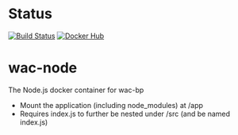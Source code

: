 # Status
[![Build Status](https://travis-ci.org/chad-autry/wac-node.svg?branch=master)](https://travis-ci.org/chad-autry/wac-node)
[![Docker Hub](https://img.shields.io/badge/docker-ready-blue.svg)](https://registry.hub.docker.com/u/chadautry/wac-node/)

# wac-node
The Node.js docker container for wac-bp

* Mount the application (including node_modules) at /app
* Requires index.js to further be nested under /src (and be named index.js)

